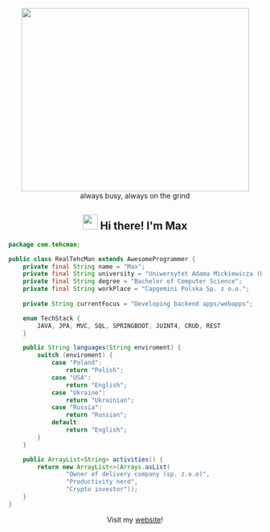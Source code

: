 <p align="center">
 <img src="https://user-images.githubusercontent.com/22797857/90096298-b90f4b00-dd54-11ea-9a31-00ad53f8ec04.gif" width="453" height="365"/><br>
 always busy, always on the grind</p>

<h2 align="center"> <img src="https://media.giphy.com/media/hvRJCLFzcasrR4ia7z/giphy.gif" width="30px"> Hi there! I'm Max</h2>
<!-- <h2 align="center"> 👋 Hi there! I'm Max</h2> -->

```java
package com.tehcman;

public class RealTehcMan extends AwesomeProgrammer {
    private final String name = "Max";
    private final String university = "Uniwersytet Adama Mickiewicza (UAM)";
    private final String degree = "Bachelor of Computer Science";
    private final String workPlace = "Capgemini Polska Sp. z o.o.";
    
    private String currentFocus = "Developing backend apps/webapps";

    enum TechStack {
        JAVA, JPA, MVC, SQL, SPRINGBOOT, JUINT4, CRUD, REST
    }

    public String languages(String enviroment) {
        switch (enviroment) {
            case "Poland":
                return "Polish";
            case "USA":
                return "English";
            case "Ukraine":
                return "Ukrainian";
            case "Russia":
                return "Russian";
            default:
                return "English";
        }
    }

    public ArrayList<String> activities() {
        return new ArrayList<>(Arrays.asList(
                "Owner of delivery company (sp. z.o.o)",
                "Productivity nerd",
                "Crypto investor"));
    }
}

```
<p align="center">Visit my <a href="https://tehcman.com/">website</a>!</p>

